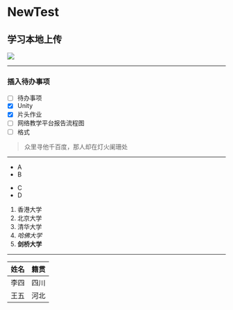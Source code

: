 # NewTest
## 学习本地上传
[![](http://ww1.sinaimg.cn/large/005Xtdi2jw1f9e6ii0bsgj30xc04gaau.jpg)](http://www.diycode.cc/wiki/encouragement)
***
### 插入待办事项
- [ ] 待办事项
- [x] Unity
- [x] 片头作业
- [ ] 网络教学平台报告流程图
- [ ] 格式
>众里寻他千百度，那人却在灯火阑珊处
***
- A
- B
* C
* D
1. 香港大学
2. 北京大学
3. 清华大学
4. *哈佛大学*
5. **剑桥大学**
***
姓名 | 籍贯
--- | ---
李四 | 四川
王五 | 河北
